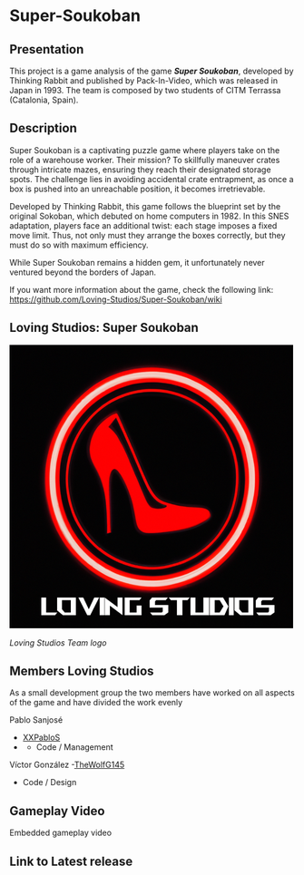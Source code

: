 # Super-Soukoban

## Presentation

This project is a game analysis of the game **_Super Soukoban_**, developed by Thinking Rabbit and published by Pack-In-Video, which was released in Japan in 1993. The team is composed by two students of CITM Terrassa (Catalonia, Spain).

## Description
Super Soukoban is a captivating puzzle game where players take on the role of a warehouse worker. Their mission? To skillfully maneuver crates through intricate mazes, ensuring they reach their designated storage spots. The challenge lies in avoiding accidental crate entrapment, as once a box is pushed into an unreachable position, it becomes irretrievable.

Developed by Thinking Rabbit, this game follows the blueprint set by the original Sokoban, which debuted on home computers in 1982. In this SNES adaptation, players face an additional twist: each stage imposes a fixed move limit. Thus, not only must they arrange the boxes correctly, but they must do so with maximum efficiency.

While Super Soukoban remains a hidden gem, it unfortunately never ventured beyond the borders of Japan.

If you want more information about the game, check the following link: https://github.com/Loving-Studios/Super-Soukoban/wiki

## Loving Studios: Super Soukoban

<img src="https://raw.githubusercontent.com/Loving-Studios/Super-Soukoban/main/Logo.png" width="500" height="500">

_Loving Studios Team logo_

## Members Loving Studios

As a small development group the two members have worked on all aspects of the game and have divided the work evenly

Pablo Sanjosé 
- [XXPabloS](https://github.com/XXPabloS)
- - Code / Management

Víctor González 
-[TheWolfG145](https://github.com/TheWolfG145)
- Code / Design

## Gameplay Video

Embedded gameplay video

## Link to Latest release

